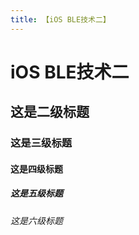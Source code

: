 ```yaml
---
title: 【iOS BLE技术二】
---
```


# iOS BLE技术二

## 这是二级标题

### 这是三级标题

#### 这是四级标题

##### 这是五级标题

###### 这是六级标题

